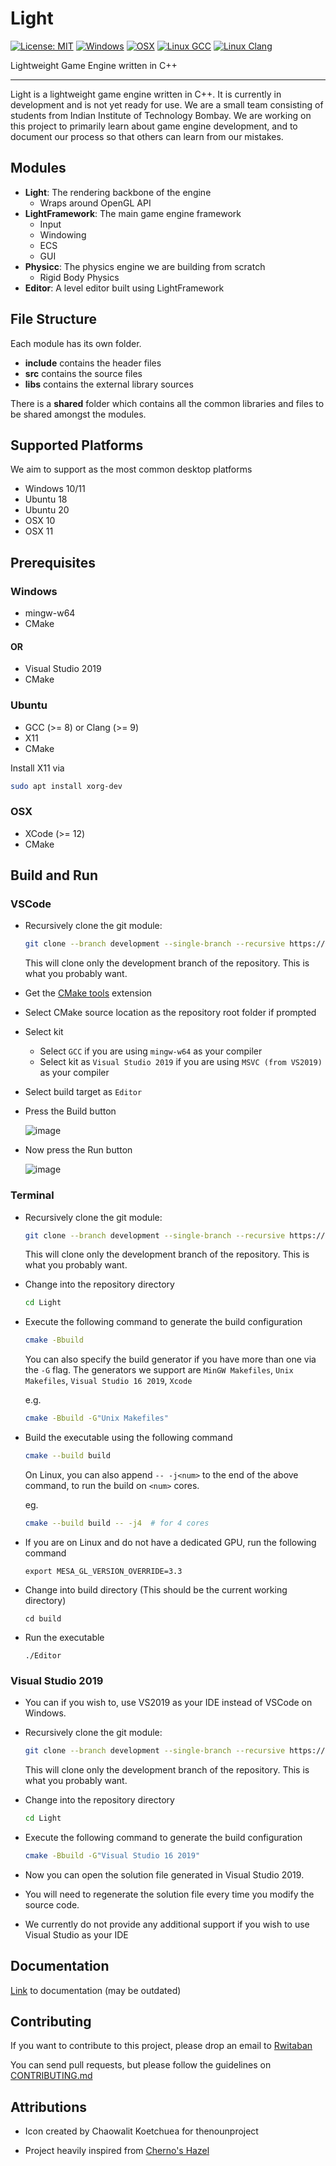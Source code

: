 Light
====
[![License: MIT](https://img.shields.io/badge/License-MIT-yellow.svg)](https://opensource.org/licenses/MIT) [![Windows](https://github.com/Physicc/Light/actions/workflows/windows.yml/badge.svg)](https://github.com/Physicc/Light/actions/workflows/windows.yml) [![OSX](https://github.com/Physicc/Light/actions/workflows/osx.yml/badge.svg)](https://github.com/Physicc/Light/actions/workflows/osx.yml) [![Linux GCC](https://github.com/Physicc/Light/actions/workflows/linux-gcc.yml/badge.svg)](https://github.com/Physicc/Light/actions/workflows/linux-gcc.yml) [![Linux Clang](https://github.com/Physicc/Light/actions/workflows/linux-clang.yml/badge.svg)](https://github.com/Physicc/Light/actions/workflows/linux-clang.yml)

Lightweight Game Engine written in C++

----

Light is a lightweight game engine written in C++. It is currently in development and is not yet ready for use. We are a small team consisting of students from Indian Institute of Technology Bombay. We are working on this project to primarily learn about game engine development, and to document our process so that others can learn from our mistakes.

## Modules

* **Light**: The rendering backbone of the engine
	* Wraps around OpenGL API
* **LightFramework**: The main game engine framework
	* Input
	* Windowing
	* ECS
	* GUI
* **Physicc**: The physics engine we are building from scratch
	* Rigid Body Physics
* **Editor**: A level editor built using LightFramework

## File Structure

Each module has its own folder.

* **include** contains the header files
* **src** contains the source files
* **libs** contains the external library sources

There is a **shared** folder which contains all the common libraries and files to be shared amongst the modules.

## Supported Platforms

We aim to support as the most common desktop platforms

* Windows 10/11
* Ubuntu 18
* Ubuntu 20
* OSX 10
* OSX 11

## Prerequisites

### Windows

* mingw-w64
* CMake

#### OR

* Visual Studio 2019
* CMake

### Ubuntu

* GCC (>= 8) or Clang (>= 9)
* X11
* CMake

Install X11 via

```bash
sudo apt install xorg-dev
```

### OSX

* XCode (>= 12)
* CMake

## Build and Run

### VSCode

* Recursively clone the git module:

	```bash
	git clone --branch development --single-branch --recursive https://github.com/Physicc/Light
	```

	This will clone only the development branch of the repository. This is what you probably want.

* Get the [CMake tools](https://marketplace.visualstudio.com/items?itemName=ms-vscode.cmake-tools) extension

* Select CMake source location as the repository root folder if prompted

* Select kit
	* Select `GCC` if you are using `mingw-w64` as your compiler
	* Select kit as `Visual Studio 2019` if you are using `MSVC (from VS2019)` as your compiler
	
* Select build target as `Editor`

* Press the Build button

	![image](https://imgur.com/tGXw3XQ.png)

* Now press the Run button

	![image](https://imgur.com/99V3q5C.png)

### Terminal

* Recursively clone the git module:

	```bash
	git clone --branch development --single-branch --recursive https://github.com/Physicc/Light
	```

	This will clone only the development branch of the repository. This is what you probably want.

* Change into the repository directory

	```bash
	cd Light
	```

* Execute the following command to generate the build configuration

	```bash
	cmake -Bbuild
	```

	You can also specify the build generator if you have more than one via the `-G` flag.
	The generators we support are `MinGW Makefiles`, `Unix Makefiles`, `Visual Studio 16 2019`, `Xcode`

	e.g.
	```bash
	cmake -Bbuild -G"Unix Makefiles"
	```

* Build the executable using the following command

	```bash
	cmake --build build
	```

	On Linux, you can also append `-- -j<num>` to the end of the above command, to run the build on `<num>` cores.
	
	eg. 
	```bash
	cmake --build build -- -j4	# for 4 cores
	```

* If you are on Linux and do not have a dedicated GPU, run the following command

	`export MESA_GL_VERSION_OVERRIDE=3.3`

* Change into build directory (This should be the current working directory)
	
	`cd build`
	
* Run the executable
	
	`./Editor`

### Visual Studio 2019

* You can if you wish to, use VS2019 as your IDE instead of VSCode on Windows.

* Recursively clone the git module:

	```bash
	git clone --branch development --single-branch --recursive https://github.com/Physicc/Light
	```

	This will clone only the development branch of the repository. This is what you probably want.

* Change into the repository directory

	```bash
	cd Light
	```

* Execute the following command to generate the build configuration

	```bash
	cmake -Bbuild -G"Visual Studio 16 2019"
	```

* Now you can open the solution file generated in Visual Studio 2019.

* You will need to regenerate the solution file every time you modify the source code.

* We currently do not provide any additional support if you wish to use Visual Studio as your IDE

## Documentation

[Link](physicc.github.io/Light/) to documentation (may be outdated)

## Contributing

If you want to contribute to this project, please drop an email to [Rwitaban](mailto:rwitaban0001@gmail.com)

You can send pull requests, but please follow the guidelines on [CONTRIBUTING.md](https://github.com/Physicc/Light/blob/main/CONTRIBUTING.md)


## Attributions

* Icon created by Chaowalit Koetchuea for thenounproject

* Project heavily inspired from [Cherno's Hazel](https://github.com/TheCherno/Hazel)





